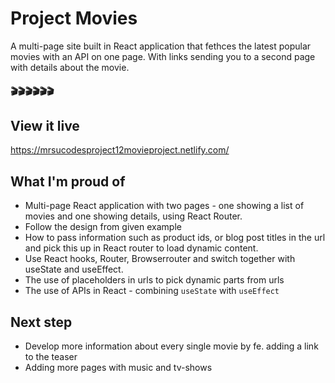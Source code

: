 # Project Movies 

A multi-page site built in React application that fethces the latest popular movies with an API on one page. With links sending you to a second page with details about the movie. 

#### :clapper::clapper::clapper::clapper::clapper::clapper:

## View it live

https://mrsucodesproject12movieproject.netlify.com/

## What I'm proud of

* Multi-page React application with two pages - one showing a list of movies and one showing details, using React Router.
* Follow the design from given example
* How to pass information such as product ids, or blog post titles in the url and pick this up in React router to load dynamic content.
* Use React hooks, Router, Browserrouter and switch together with useState and useEffect.
* The use of placeholders in urls to pick dynamic parts from urls
* The use of APIs in React - combining `useState` with `useEffect`

## Next step

* Develop more information about every single movie by fe. adding a link to the teaser
* Adding more pages with music and tv-shows

